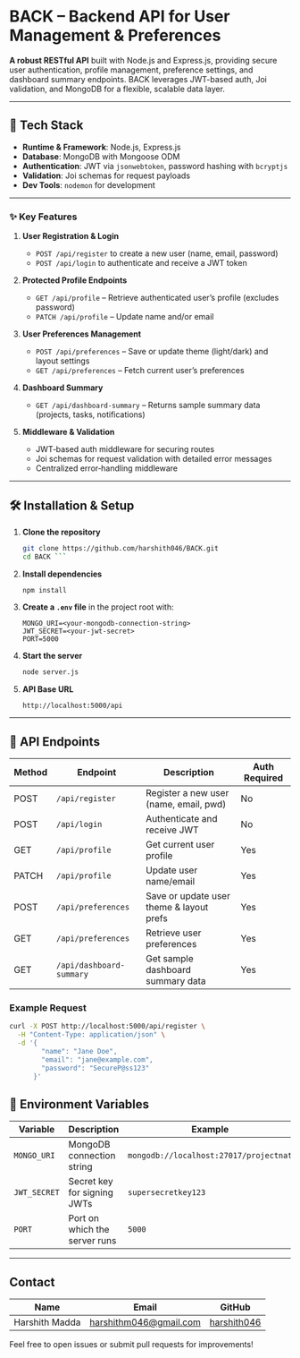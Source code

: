# BACK – Backend API for User Management & Preferences

**A robust RESTful API** built with Node.js and Express.js, providing secure user authentication, profile management, preference settings, and dashboard summary endpoints. BACK leverages JWT-based auth, Joi validation, and MongoDB for a flexible, scalable data layer.

---

## 🚀 Tech Stack

- **Runtime & Framework**: Node.js, Express.js  
- **Database**: MongoDB with Mongoose ODM  
- **Authentication**: JWT via `jsonwebtoken`, password hashing with `bcryptjs`  
- **Validation**: Joi schemas for request payloads   
- **Dev Tools**: `nodemon` for development  

---

### ✨ Key Features

1. **User Registration & Login**  
   - `POST /api/register` to create a new user (name, email, password)  
   - `POST /api/login` to authenticate and receive a JWT token  

2. **Protected Profile Endpoints**  
   - `GET /api/profile` – Retrieve authenticated user’s profile (excludes password)  
   - `PATCH /api/profile` – Update name and/or email  

3. **User Preferences Management**  
   - `POST /api/preferences` – Save or update theme (light/dark) and layout settings  
   - `GET /api/preferences` – Fetch current user’s preferences  

4. **Dashboard Summary**  
   - `GET /api/dashboard-summary` – Returns sample summary data (projects, tasks, notifications)  

5. **Middleware & Validation**  
   - JWT‐based auth middleware for securing routes  
   - Joi schemas for request validation with detailed error messages  
   - Centralized error‐handling middleware

---

## 🛠️ Installation & Setup

1. **Clone the repository**  
   ```bash
   git clone https://github.com/harshith046/BACK.git
   cd BACK ```

2. **Install dependencies**

   ```bash
   npm install
   ```

3. **Create a `.env` file** in the project root with:

   ```env
   MONGO_URI=<your-mongodb-connection-string>
   JWT_SECRET=<your-jwt-secret>
   PORT=5000
   ```

4. **Start the server**

   ```bash
   node server.js
   ```

5. **API Base URL**

   ```
   http://localhost:5000/api
   ```

---

## 📡 API Endpoints

| Method | Endpoint                 | Description                              | Auth Required |
| ------ | ------------------------ | ---------------------------------------- | ------------- |
| POST   | `/api/register`          | Register a new user (name, email, pwd)   | No            |
| POST   | `/api/login`             | Authenticate and receive JWT             | No            |
| GET    | `/api/profile`           | Get current user profile                 | Yes           |
| PATCH  | `/api/profile`           | Update user name/email                   | Yes           |
| POST   | `/api/preferences`       | Save or update user theme & layout prefs | Yes           |
| GET    | `/api/preferences`       | Retrieve user preferences                | Yes           |
| GET    | `/api/dashboard-summary` | Get sample dashboard summary data        | Yes           |

### Example Request

```bash
curl -X POST http://localhost:5000/api/register \
  -H "Content-Type: application/json" \
  -d '{
        "name": "Jane Doe",
        "email": "jane@example.com",
        "password": "SecureP@ss123"
      }'
```

## 🔧 Environment Variables

| Variable     | Description                   | Example                               |
| ------------ | ----------------------------- | ------------------------------------- |
| `MONGO_URI`  | MongoDB connection string     | `mongodb://localhost:27017/projectnat`|
| `JWT_SECRET` | Secret key for signing JWTs   | `supersecretkey123`                   |
| `PORT`       | Port on which the server runs | `5000`                                |

---

## Contact

| Name           | Email                                                   | GitHub                                        |
| -------------- | ------------------------------------------------------- | --------------------------------------------- |
| Harshith Madda | [harshithm046@gmail.com](mailto:harshithm046@gmail.com) | [harshith046](https://github.com/harshith046) |

Feel free to open issues or submit pull requests for improvements!

